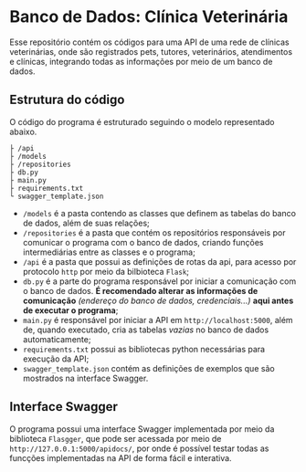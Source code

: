 # Banco de Dados: Clínica Veterinária
Esse repositório contém os códigos para uma API de uma rede de clínicas veterinárias, onde são registrados pets, tutores, veterinários, atendimentos e clínicas, integrando todas as informações por meio de um banco de dados.
## Estrutura do código
O código do programa é estruturado seguindo o modelo representado abaixo.
```
├ /api
├ /models
├ /repositories
├ db.py
├ main.py
├ requirements.txt
└ swagger_template.json
```
- `/models` é a pasta contendo as classes que definem as tabelas do banco de dados, além de suas relações;
- `/repositories` é a pasta que contém os repositórios responsáveis por comunicar o programa com o banco de dados, criando funções intermediárias entre as classes e o programa;
- `/api` é a pasta que possui as definições de rotas da api, para acesso por protocolo `http` por meio da bilbioteca `Flask`;
- `db.py` é a parte do programa responsável por iniciar a comunicação com o banco de dados. **É recomendado alterar as informações de comunicação** *(endereço do banco de dados, credenciais...)* **aqui antes de executar o programa**;
- `main.py` é responsável por iniciar a API em `http://localhost:5000`, além de, quando executado, cria as tabelas *vazias* no banco de dados automaticamente;
- `requirements.txt` possui as bibliotecas python necessárias para execução da API;
- `swagger_template.json` contém as definições de exemplos que são mostrados na interface Swagger.
## Interface Swagger
O programa possui uma interface Swagger implementada por meio da biblioteca `Flasgger`, que pode ser acessada por meio de `http://127.0.0.1:5000/apidocs/`, por onde é possível testar todas as funcções implementadas na API de forma fácil e interativa.
